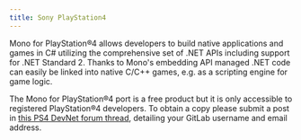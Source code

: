 ```yaml
---
title: Sony PlayStation4
---
```


Mono for PlayStation®4 allows developers to build native applications and
games in C# utilizing the comprehensive set of .NET APIs including support for
.NET Standard 2. Thanks to Mono's embedding API managed .NET code can easily
be linked into native C/C++ games, e.g. as a scripting engine for game logic.

The Mono for PlayStation®4 port is a free product but it is only accessible to
registered PlayStation®4 developers. To obtain a copy please submit a post in
[this PS4 DevNet forum thread](https://ps4.siedev.net/forums/thread/16145),
detailing your GitLab username and email address.
